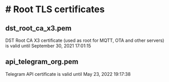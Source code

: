 # # Root TLS certificates

## dst_root_ca_x3.pem
DST Root CA X3 certificate (used as root for MQTT, OTA and other servers) is valid until September 30, 2021 17:01:15

## api_telegram_org.pem
Telegram API certificate is valid until May 23, 2022 19:17:38
